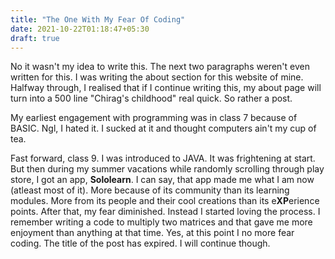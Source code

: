 ```yaml
---
title: "The One With My Fear Of Coding"
date: 2021-10-22T01:18:47+05:30
draft: true
---
```


No it wasn't my idea to write this. The next two paragraphs weren't even written for this. I was writing the about section for this website of mine. Halfway through, I realised that if I continue writing this, my about page will turn into a 500 line "Chirag's childhood" real quick. So rather a post.

My earliest engagement with programming was in class 7 because of BASIC. Ngl, I hated it. I sucked at it and thought computers ain't my cup of tea.

Fast forward, class 9. I was introduced to JAVA. It was frightening at start. But then during my summer vacations while randomly scrolling through play store, I got an app, **Sololearn**.
I can say, that app made me what I am now (atleast most of it). More because of its community than its learning modules. More from its people and their cool creations than its e**XP**erience points.
After that, my fear diminished. Instead I started loving the process. I remember writing a code to multiply two matrices and that gave me more enjoyment than anything at that time.
Yes, at this point I no more fear coding. The title of the post has expired. I will continue though.
<br/>
